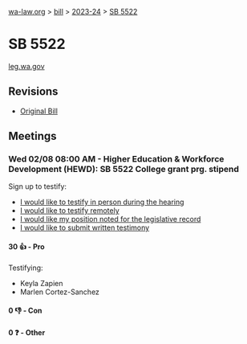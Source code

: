 [wa-law.org](/) > [bill](/bill/) > [2023-24](/bill/2023-24/) > [SB 5522](/bill/2023-24/sb/5522/)

# SB 5522
[leg.wa.gov](https://app.leg.wa.gov/billsummary?BillNumber=5522&Year=2023&Initiative=false)

## Revisions
* [Original Bill](1/)

## Meetings
### Wed 02/08 08:00 AM - Higher Education & Workforce Development (HEWD): SB 5522 College grant prg. stipend
Sign up to testify:
* [I would like to testify in person during the hearing](https://app.leg.wa.gov/csi/Testifier/Add?chamber=House&mId=30703&aId=150992&caId=21100&tId=1)
* [I would like to testify remotely](https://app.leg.wa.gov/csi/Testifier/Add?chamber=House&mId=30703&aId=150992&caId=21100&tId=2)
* [I would like my position noted for the legislative record](https://app.leg.wa.gov/csi/Testifier/Add?chamber=House&mId=30703&aId=150992&caId=21100&tId=3)
* [I would like to submit written testimony](https://app.leg.wa.gov/csi/Testifier/Add?chamber=House&mId=30703&aId=150992&caId=21100&tId=4)

#### 30 👍 - Pro
Testifying:
* Keyla Zapien
* Marlen Cortez-Sanchez

#### 0 👎 - Con

#### 0 ❓ - Other
